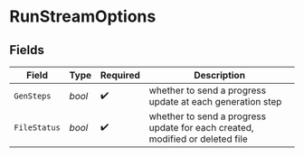 # RunStreamOptions


## Fields

| Field                                                                        | Type                                                                         | Required                                                                     | Description                                                                  |
| ---------------------------------------------------------------------------- | ---------------------------------------------------------------------------- | ---------------------------------------------------------------------------- | ---------------------------------------------------------------------------- |
| `GenSteps`                                                                   | *bool*                                                                       | :heavy_check_mark:                                                           | whether to send a progress update at each generation step                    |
| `FileStatus`                                                                 | *bool*                                                                       | :heavy_check_mark:                                                           | whether to send a progress update for each created, modified or deleted file |